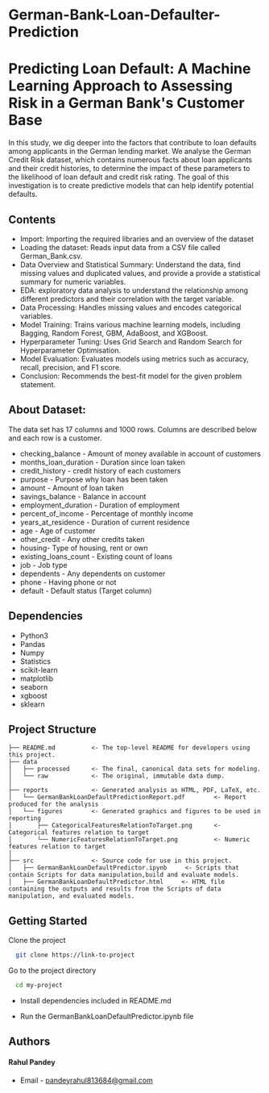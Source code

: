 # German-Bank-Loan-Defaulter-Prediction
# **Predicting Loan Default: A Machine Learning Approach to Assessing Risk in a German Bank's Customer Base**

In this study, we dig deeper into the factors that contribute to loan defaults among applicants in the German lending market. We analyse the German Credit Risk dataset, which contains numerous facts about loan applicants and their credit histories, to determine the impact of these parameters to the likelihood of loan default and credit risk rating. The goal of this investigation is to create predictive models that can help identify potential defaults.
##  Contents

-   Import: Importing the required libraries and an overview of the dataset
-   Loading the dataset: Reads input data from a CSV file called German_Bank.csv.
-   Data Overview and Statistical Summary: Understand the data, find missing values and duplicated values,     and provide a provide a statistical summary for numeric variables.
-   EDA: exploratory data analysis to understand the relationship among different predictors and their         correlation with the target variable.
-   Data Processing: Handles missing values and encodes categorical variables.
-   Model Training: Trains various machine learning models, including Bagging, Random Forest, GBM,             AdaBoost, and XGBoost.
-   Hyperparameter Tuning: Uses Grid Search and Random Search for Hyperparameter Optimisation.
-   Model Evaluation: Evaluates models using metrics such as accuracy, recall, precision, and F1 score.
-   Conclusion: Recommends the best-fit model for the given problem statement.

## About Dataset:
The data set has 17 columns and 1000 rows. Columns are described below and each row is a customer. 

- checking_balance - Amount of money available in account of customers
- months_loan_duration - Duration since loan taken
- credit_history - credit history of each customers
- purpose - Purpose why loan has been taken
- amount - Amount of loan taken
- savings_balance - Balance in account
- employment_duration - Duration of employment
- percent_of_income - Percentage of monthly income
- years_at_residence - Duration of current residence
- age - Age of customer
- other_credit - Any other credits taken
- housing- Type of housing, rent or own
- existing_loans_count - Existing count of loans
- job - Job type
- dependents - Any dependents on customer
- phone - Having phone or not
- default - Default status (Target column)

## Dependencies

- Python3
- Pandas
- Numpy
- Statistics
- scikit-learn
- matplotlib
- seaborn
- xgboost
- sklearn





## Project Structure
```
├── README.md          <- The top-level README for developers using this project.
├── data
│   ├── processed      <- The final, canonical data sets for modeling.
│   └── raw            <- The original, immutable data dump.
│
├── reports            <- Generated analysis as HTML, PDF, LaTeX, etc.
│   └── GermanBankLoanDefaultPredictionReport.pdf        <- Report produced for the analysis
│   └── figures        <- Generated graphics and figures to be used in reporting
│       ├── CategoricalFeaturesRelationToTarget.png      <- Categorical features relation to target
│       └── NumericFeaturesRelationToTarget.png          <- Numeric features relation to target
│
├── src                <- Source code for use in this project.
│   ├── GermanBankLoanDefaultPredictor.ipynb     <- Scripts that contain Scripts for data manipulation,build and evaluate models.
│   ├── GermanBankLoanDefaultPredictor.html     <- HTML file containing the outputs and results from the Scripts of data manipulation, and evaluated models.

```
## Getting Started 

Clone the project

```bash
  git clone https://link-to-project
```

Go to the project directory

```bash
  cd my-project
```

- Install dependencies included in README.md

- Run the GermanBankLoanDefaultPredictor.ipynb file




## Authors

#### Rahul Pandey
- Email - pandeyrahul813684@gmail.com


